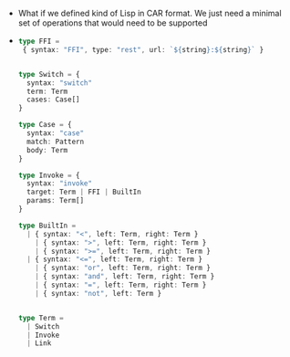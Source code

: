 - What if we defined kind of Lisp in CAR format. We just need a minimal set of operations that would need to be supported
- ```ts
  type FFI =
   { syntax: "FFI", type: "rest", url: `${string}:${string}` }
  
  
  type Switch = {
    syntax: "switch"
    term: Term
    cases: Case[]
  }
  
  type Case = {
    syntax: "case"
    match: Pattern
    body: Term
  }
  
  type Invoke = {
    syntax: "invoke"
    target: Term | FFI | BuiltIn
    params: Term[]
  }
  
  type BuiltIn =
  	| { syntax: "<", left: Term, right: Term }
      | { syntax: ">", left: Term, right: Term }
      | { syntax: ">=", left: Term, right: Term }
  	| { syntax: "<=", left: Term, right: Term }
      | { syntax: "or", left: Term, right: Term }
      | { syntax: "and", left: Term, right: Term }
      | { syntax: "=", left: Term, right: Term }
      | { syntax: "not", left: Term }
  
  
  type Term =
    | Switch
    | Invoke
    | Link
  
  
  
  ```